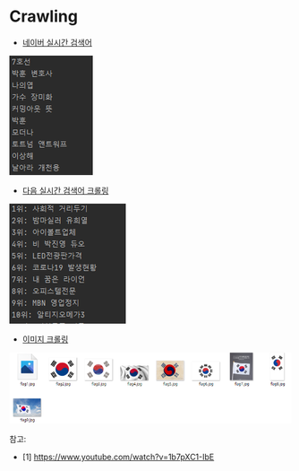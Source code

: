 

# Crawling

- [네이버  실시간 검색어](https://github.com/musicjae/Crawling/blob/main/naver_ranking_crawling.py)
  
  
![naver_ranking_img](readme_img/naver_ranking_img.PNG)

- [다음 실시간 검색어 크롤링](https://github.com/musicjae/Crawling/blob/main/daum_ranking_crawling.py)  
  
  
![daum_ranking](readme_img/daum_ranking.PNG)

- [이미지 크롤링](https://github.com/musicjae/Crawling/blob/main/img_crawling.py)    

![flag](readme_img/flag.PNG)

참고:  

- [1] https://www.youtube.com/watch?v=1b7pXC1-IbE  

  
